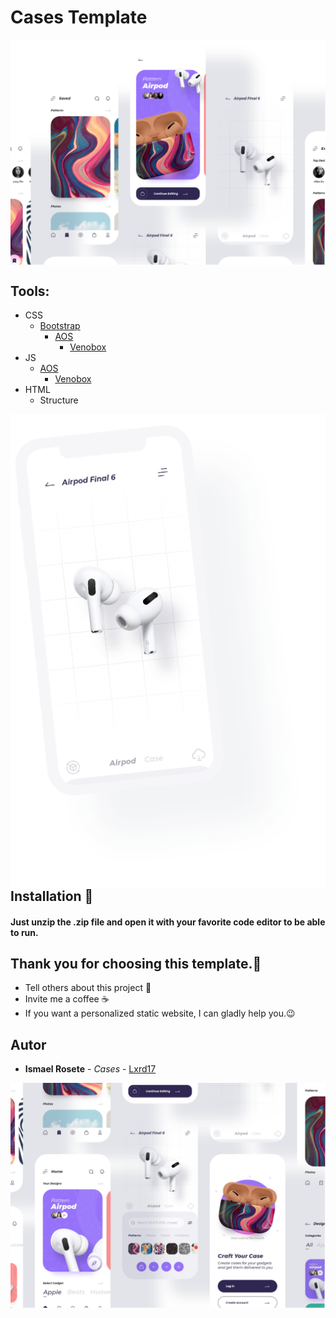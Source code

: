 # Cases Template
<img align='center' src="assets/img/Mask2.png" alt=""> 

## Tools: 
* CSS
    * [Bootstrap](https://getbootstrap.com/) 
        * [AOS](https://michalsnik.github.io/aos/)
            * [Venobox](https://veno.es/venobox/)
* JS
    * [AOS](https://michalsnik.github.io/aos/)
        * [Venobox](https://veno.es/venobox/)
* HTML
    * Structure

<img align='right' src="assets/img/App.png" ali alt="">

## Installation 🔧

#### Just unzip the .zip file and open it with your favorite code editor to be able to run.

## Thank you for choosing this template.🎁

* Tell others about this project 📢
* Invite me a coffee ☕ 
* If you want a personalized static website, I can gladly help you.😉

## Autor
* **Ismael Rosete** - *Cases* - [Lxrd17](https://github.com/Lxrd17)

<img align='center' src="assets/img/Mask3.png" alt=""> 